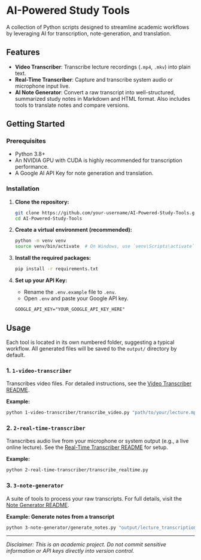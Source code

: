 # AI-Powered Study Tools

A collection of Python scripts designed to streamline academic workflows by leveraging AI for transcription, note-generation, and translation.

## Features

-   **Video Transcriber**: Transcribe lecture recordings (`.mp4`, `.mkv`) into plain text.
-   **Real-Time Transcriber**: Capture and transcribe system audio or microphone input live.
-   **AI Note Generator**: Convert a raw transcript into well-structured, summarized study notes in Markdown and HTML format. Also includes tools to translate notes and compare versions.

## Getting Started

### Prerequisites

-   Python 3.8+
-   An NVIDIA GPU with CUDA is highly recommended for transcription performance.
-   A Google AI API Key for note generation and translation.

### Installation

1.  **Clone the repository:**
    ```bash
    git clone https://github.com/your-username/AI-Powered-Study-Tools.git
    cd AI-Powered-Study-Tools
    ```

2.  **Create a virtual environment (recommended):**
    ```bash
    python -m venv venv
    source venv/bin/activate  # On Windows, use `venv\Scripts\activate`
    ```

3.  **Install the required packages:**
    ```bash
    pip install -r requirements.txt
    ```

4.  **Set up your API Key:**
    -   Rename the `.env.example` file to `.env`.
    -   Open `.env` and paste your Google API key.
    ```
    GOOGLE_API_KEY="YOUR_GOOGLE_API_KEY_HERE"
    ```

## Usage

Each tool is located in its own numbered folder, suggesting a typical workflow. All generated files will be saved to the `output/` directory by default.

### 1. `1-video-transcriber`

Transcribes video files. For detailed instructions, see the [Video Transcriber README](./1-video-transcriber/README.md).

**Example:**
```bash
python 1-video-transcriber/transcribe_video.py "path/to/your/lecture.mp4"
```

### 2. `2-real-time-transcriber`

Transcribes audio live from your microphone or system output (e.g., a live online lecture). See the [Real-Time Transcriber README](./2-real-time-transcriber/README.md) for setup.

**Example:**
```bash
python 2-real-time-transcriber/transcribe_realtime.py
```

### 3. `3-note-generator`

A suite of tools to process your raw transcripts. For full details, visit the [Note Generator README](./3-note-generator/README.md).

**Example: Generate notes from a transcript**
```bash
python 3-note-generator/generate_notes.py "output/lecture_transcription.txt"
```

---
*Disclaimer: This is an academic project. Do not commit sensitive information or API keys directly into version control.*